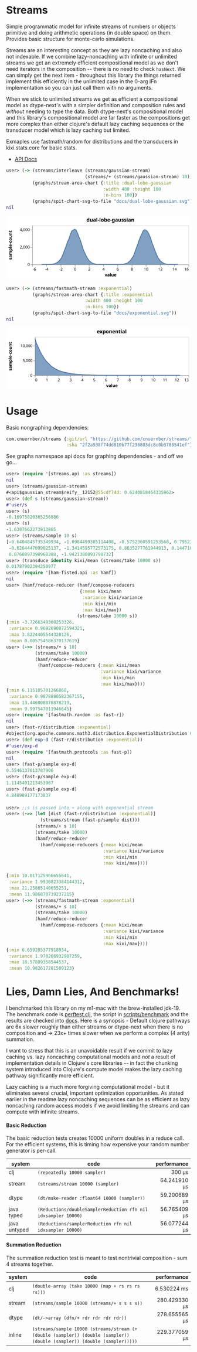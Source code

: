 # Streams


Simple programmatic model for infinite streams of numbers or objects primitive
and doing arithmetic operations (in double space) on them.  Provides basic structure for
monte-carlo simulations.

Streams are an interesting concept as they are lazy noncaching and also not indexable.  If we
combine lazy-noncaching with infinite or unlimited streams we get an extremely efficient
compositional model as we don't need iterators in the composition -- there is no need to
check `hasNext`.  We can simply get the next item - throughout this library the things returned
implement this efficiently in the unlimited case in the 0-arg IFn implementation so you can
just call them with no arguments.

When we stick to unlimited streams we get as efficient a compositional model as dtype-next's with
a simpler definition and composition rules and *without* needing to type the data.  Both
dtype-next's compositional model and this library's compositional model are far faster
as the compositions get more complex than either clojure's default lazy caching sequences or
the transducer model which is lazy caching but limited.

Exmaples use fastmath/random for distributions and the transducers in kixi.stats.core for
basic stats.


* [API Docs](https://cnuernber.github.io/streams/)


```clojure
user> (-> (streams/interleave (streams/gaussian-stream)
                              (streams/+ (streams/gaussian-stream) 10))
          (graphs/stream-area-chart {:title :dual-lobe-gaussian
                                     :width 400 :height 100
                                     :n-bins 100})
          (graphs/spit-chart-svg-to-file "docs/dual-lobe-gaussian.svg"))
nil
```

![gaussian](docs/dual-lobe-gaussian.svg)

```clojure
user> (-> (streams/fastmath-stream :exponential)
          (graphs/stream-area-chart {:title :exponential
                              :width 400 :height 100
                              :n-bins 100})
          (graphs/spit-chart-svg-to-file "docs/exponential.svg"))
nil
```

![exponential](docs/exponential.svg)

# Usage

Basic nongraphing dependencies:

```clojure
com.cnuernber/streams {:git/url "https://github.com/cnuernber/streams/"
                       :sha "2f2a938f74dd810b77f236803dc8c0b3708541ef"}
```

See graphs namespace api docs for graphing dependencies - and off we go...


```clojure
user> (require '[streams.api :as streams])
nil
user> (streams/gaussian-stream)
#<api$gaussian_stream$reify__12152@55cdf74d: 0.6240818464335962>
user> (def s (streams/gaussian-stream))
#'user/s
user> (s)
-0.16975820365256886
user> (s)
-1.6307662273913865
user> (streams/sample 10 s)
[-0.6404845735349934, -1.0984499305114408, -0.5752360591253568, 0.7952341368967761,
 -0.6264447099025137, -1.3414595772573175, 0.8635277761944913, 0.14471045180223024,
 0.8760897398968388, -1.9421380093798732]
user> (transduce identity kixi/mean (streams/take 10000 s))
0.01787902394250977
user> (require '[ham-fisted.api :as hamf])
nil
user> (hamf/reduce-reducer (hamf/compose-reducers
                            {:mean kixi/mean
                             :variance kixi/variance
                             :min kixi/min
                             :max kixi/max})
                           (streams/take 10000 s))
{:min -3.7266349360253326,
 :variance 0.9692690872594321,
 :max 3.8224405544320126,
 :mean 0.005754586370137619}
user> (->> (streams/+ s 10)
           (streams/take 10000)
           (hamf/reduce-reducer
            (hamf/compose-reducers {:mean kixi/mean
                                    :variance kixi/variance
                                    :min kixi/min
                                    :max kixi/max})))
{:min 6.115105701266868,
 :variance 0.9878880582367155,
 :max 13.446008078878219,
 :mean 9.997547011946645}
user> (require '[fastmath.random :as fast-r])
nil
user> (fast-r/distribution :exponential)
#object[org.apache.commons.math3.distribution.ExponentialDistribution 0x3dd142f6 "org.apache.commons.math3.distribution.ExponentialDistribution@3dd142f6"]
user> (def exp-d (fast-r/distribution :exponential))
#'user/exp-d
user> (require '[fastmath.protocols :as fast-p])
nil
user> (fast-p/sample exp-d)
0.5546137613787906
user> (fast-p/sample exp-d)
1.1145401213453967
user> (fast-p/sample exp-d)
4.848989177173837

user> ;;s is passed into + along with exponential stream
user> (->> (let [dist (fast-r/distribution :exponential)]
             (streams/stream (fast-p/sample dist)))
           (streams/+ s 10)
           (streams/take 10000)
           (hamf/reduce-reducer
             (hamf/compose-reducers {:mean kixi/mean
                                     :variance kixi/variance
                                     :min kixi/min
                                     :max kixi/max})))

{:min 10.017125966655641,
 :variance 1.9930823384144312,
 :max 21.25865140655251,
 :mean 11.986870739237215}
user> (->> (streams/fastmath-stream :exponential)
           (streams/+ s 10)
           (streams/take 10000)
           (hamf/reduce-reducer
             (hamf/compose-reducers {:mean kixi/mean
                                     :variance kixi/variance
                                     :min kixi/min
                                     :max kixi/max})))
{:min 6.659285377918934,
 :variance 1.970266932907259,
 :max 18.57889358544537,
 :mean 10.982617281509123}
```

# Lies, Damn Lies, And Benchmarks!

I benchmarked this library on my m1-mac with the brew-installed jdk-19.  The
benchmark code is [perftest.clj](dev/src/perftest.clj), the script
in [scripts/benchmark](scripts/benchmark) and the results are
checked into [docs](docs/m1-mac-benchmark.data).  Here is a synopsis -
Default clojure pathways are 6x slower roughly than either streams or dtype-next
when there is no composition and -> 23x+ times slower when we perform a complex
(4 arity) summation.

I want to stress that this is an unavoidable result if we commit to lazy caching vs.
lazy noncaching computational models and *not* a result of implementation details in
Clojure's core libraries -- in fact the chunking system introduced into Clojure's compute
model makes the lazy caching pathway significantly more efficient.

Lazy caching is a much more forgiving computational model - but it eliminates several crucial,
important optimization opportunities.  As stated earlier in the readme lazy noncaching sequences
can be as efficient as lazy noncaching random access models if we avoid limiting the streams
and can compute with infinite streams.

#### Basic Reduction

The basic reduction tests creates 10000 uniform doubles in a reduce call.  For the efficient systems,
this is timing how expensive your random number generator is per-call.


| system       |   code                                                         | performance  |
| ---          |  ---                                                           | ---:         |
| clj          | `(repeatedly 10000 sampler)`                                   | 300 µs       |
| stream       | `(streams/stream 10000 (sampler)`                              | 64.241910 µs |
| dtype        | `(dt/make-reader :float64 10000 (sampler))`                    | 59.200689 µs |
| java typed   | `(Reductions/doubleSamplerReduction rfn nil idxsampler 10000)` | 56.765409 µs |
| java untyped |  `(Reductions/samplerReduction rfn nil idxsampler 10000)`      | 56.077244 µs |



#### Summation Reduction

The summation reduction test is meant to test nontrivial composition - sum 4 streams together.



| system | code                                                                                                                      | performance   |
| ------ | ---                                                                                                                       | -----------:  |
| clj    | `(double-array (take 10000 (map + rs rs rs rs)))`                                                                         | 6.530224 ms   |
| stream | `(streams/sample 10000 (streams/+ s s s s))`                                                                              | 280.429330 µs |
| dtype  | `(dt/->array (dfn/+ rdr rdr rdr rdr))`                                                                                    | 278.655565 µs |
| inline | `(streams/sample 10000 (streams/stream (+ (double (sampler)) (double (sampler)) (double (sampler)) (double (sampler)))))` | 229.377059 µs |
